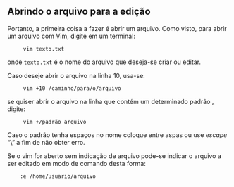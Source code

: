 Abrindo o arquivo para a edição
-------------------------------

Portanto, a primeira coisa a fazer é abrir um arquivo. Como visto, para
abrir um arquivo com Vim, digite em um terminal:

         vim texto.txt

onde `texto.txt` é o nome do arquivo que deseja-se criar ou
editar.

Caso deseje abrir o arquivo na linha 10, usa-se:

         vim +10 /caminho/para/o/arquivo

se quiser abrir o arquivo na linha que contém um determinado padrão ,
digite:

         vim +/padrão arquivo

Caso o padrão tenha espaços no nome coloque entre aspas ou use
*escape* “\” a fim de não obter erro.

Se o vim for aberto sem indicação de arquivo pode-se indicar o arquivo a
ser editado em modo de comando desta forma:

        :e /home/usuario/arquivo

